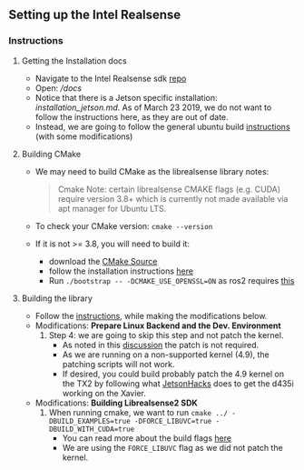 ## Setting up the Intel Realsense

### Instructions
1. Getting the Installation docs
    * Navigate to the Intel Realsense sdk [repo][1]
    * Open: */docs*
    * Notice that there is a Jetson specific installation: *installation_jetson.md*. As of March 23 2019, we do not want to follow the instructions here, as they are out of date.
    * Instead, we are going to follow the general ubuntu build [instructions][2] (with some modifications)

2. Building CMake
    * We may need to build CMake as the librealsense library notes:

        > Cmake Note: certain librealsense CMAKE flags (e.g. CUDA) require version 3.8+ which is currently not made available via apt manager for Ubuntu LTS.

    * To check your CMake version: `cmake --version`
    * If it is not >= 3.8, you will need to build it:
      * download the [CMake Source][3] 
      * follow the installation instructions [here][4]
      * Run `./bootstrap -- -DCMAKE_USE_OPENSSL=ON` as ros2 requires [this][8]

3. Building the library
    * Follow the [instructions][2], while making the modifications below.
    * Modifications: **Prepare Linux Backend and the Dev. Environment** 
        1. Step 4: we are going to skip this step and not patch the kernel.
            * As noted in this [discussion][5] the patch is not required.
            * As we are running on a non-supported kernel (4.9), the patching scripts will not work.
            * If desired, you could build probably patch the 4.9 kernel on the TX2 by following what [JetsonHacks][6] does to get the d435i working on the Xavier.
    * Modifications: **Building Librealsense2 SDK**
        1. When running cmake, we want to run `cmake ../ -DBUILD_EXAMPLES=true -DFORCE_LIBUVC=true -DBUILD_WITH_CUDA=true`
            * You can read more about the build flags [here][7]
            * We are using the `FORCE_LIBUVC` flag as we did not patch the kernel.

[1]:https://github.com/IntelRealSense/librealsense
[2]:https://github.com/IntelRealSense/librealsense/blob/master/doc/installation.md
[3]:https://cmake.org/download/
[4]:https://cmake.org/install/
[5]:https://github.com/IntelRealSense/librealsense/issues/1039#issuecomment-359069915
[6]:https://www.jetsonhacks.com/2019/01/21/intel-realsense-d435i-on-nvidia-jetson-agx-xavier/
[7]:https://github.com/IntelRealSense/librealsense/wiki/Build-Configuration
[8]:https://github.com/ros2/ros2/issues/470#issuecomment-371141641

